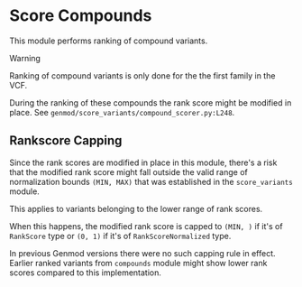 # Score Compounds

This module performs ranking of compound variants.

> [!WARNING]
> Ranking of compound variants is only done for the the first family in the VCF.

During the ranking of these compounds the rank score might be modified in place.
See `genmod/score_variants/compound_scorer.py:L248`.

## Rankscore Capping
Since the rank scores are modified in place in this module, there's a risk
that the modified rank score might fall outside the valid range of normalization
bounds `(MIN, MAX)` that was established in the `score_variants` module.

This applies to variants belonging to the lower range of rank scores.

When this happens, the modified rank score is capped to  `(MIN, )` if it's of `RankScore` type
or `(0, 1)` if it's of `RankScoreNormalized` type.

In previous Genmod versions there were no such capping rule in effect.
Earlier ranked variants from `compounds` module might show lower rank
scores compared to this implementation.
